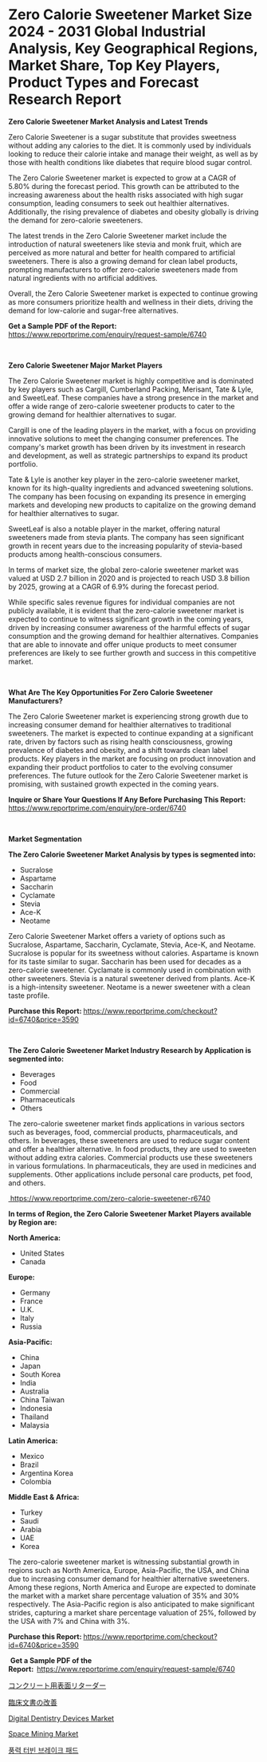 <p><h1>Zero Calorie Sweetener Market Size 2024 - 2031 Global Industrial Analysis, Key Geographical Regions, Market Share, Top Key Players, Product Types and Forecast Research Report</h1></p><p><strong>Zero Calorie Sweetener Market Analysis and Latest Trends</strong></p>
<p><p>Zero Calorie Sweetener is a sugar substitute that provides sweetness without adding any calories to the diet. It is commonly used by individuals looking to reduce their calorie intake and manage their weight, as well as by those with health conditions like diabetes that require blood sugar control.</p><p>The Zero Calorie Sweetener market is expected to grow at a CAGR of 5.80% during the forecast period. This growth can be attributed to the increasing awareness about the health risks associated with high sugar consumption, leading consumers to seek out healthier alternatives. Additionally, the rising prevalence of diabetes and obesity globally is driving the demand for zero-calorie sweeteners.</p><p>The latest trends in the Zero Calorie Sweetener market include the introduction of natural sweeteners like stevia and monk fruit, which are perceived as more natural and better for health compared to artificial sweeteners. There is also a growing demand for clean label products, prompting manufacturers to offer zero-calorie sweeteners made from natural ingredients with no artificial additives.</p><p>Overall, the Zero Calorie Sweetener market is expected to continue growing as more consumers prioritize health and wellness in their diets, driving the demand for low-calorie and sugar-free alternatives.</p></p>
<p><strong>Get a Sample PDF of the Report:&nbsp;</strong> <a href="https://www.reportprime.com/enquiry/request-sample/6740">https://www.reportprime.com/enquiry/request-sample/6740</a></p>
<p>&nbsp;</p>
<p><strong>Zero Calorie Sweetener Major Market Players</strong></p>
<p><p>The Zero Calorie Sweetener market is highly competitive and is dominated by key players such as Cargill, Cumberland Packing, Merisant, Tate & Lyle, and SweetLeaf. These companies have a strong presence in the market and offer a wide range of zero-calorie sweetener products to cater to the growing demand for healthier alternatives to sugar.</p><p>Cargill is one of the leading players in the market, with a focus on providing innovative solutions to meet the changing consumer preferences. The company's market growth has been driven by its investment in research and development, as well as strategic partnerships to expand its product portfolio.</p><p>Tate & Lyle is another key player in the zero-calorie sweetener market, known for its high-quality ingredients and advanced sweetening solutions. The company has been focusing on expanding its presence in emerging markets and developing new products to capitalize on the growing demand for healthier alternatives to sugar.</p><p>SweetLeaf is also a notable player in the market, offering natural sweeteners made from stevia plants. The company has seen significant growth in recent years due to the increasing popularity of stevia-based products among health-conscious consumers.</p><p>In terms of market size, the global zero-calorie sweetener market was valued at USD 2.7 billion in 2020 and is projected to reach USD 3.8 billion by 2025, growing at a CAGR of 6.9% during the forecast period.</p><p>While specific sales revenue figures for individual companies are not publicly available, it is evident that the zero-calorie sweetener market is expected to continue to witness significant growth in the coming years, driven by increasing consumer awareness of the harmful effects of sugar consumption and the growing demand for healthier alternatives. Companies that are able to innovate and offer unique products to meet consumer preferences are likely to see further growth and success in this competitive market.</p></p>
<p>&nbsp;</p>
<p><strong>What Are The Key Opportunities For Zero Calorie Sweetener Manufacturers?</strong></p>
<p><p>The Zero Calorie Sweetener market is experiencing strong growth due to increasing consumer demand for healthier alternatives to traditional sweeteners. The market is expected to continue expanding at a significant rate, driven by factors such as rising health consciousness, growing prevalence of diabetes and obesity, and a shift towards clean label products. Key players in the market are focusing on product innovation and expanding their product portfolios to cater to the evolving consumer preferences. The future outlook for the Zero Calorie Sweetener market is promising, with sustained growth expected in the coming years.</p></p>
<p><strong>Inquire or Share Your Questions If Any Before Purchasing This Report:</strong> <a href="https://www.reportprime.com/enquiry/pre-order/6740">https://www.reportprime.com/enquiry/pre-order/6740</a></p>
<p>&nbsp;</p>
<p><strong>Market Segmentation</strong></p>
<p><strong>The Zero Calorie Sweetener Market Analysis by types is segmented into:</strong></p>
<p><ul><li>Sucralose</li><li>Aspartame</li><li>Saccharin</li><li>Cyclamate</li><li>Stevia</li><li>Ace-K</li><li>Neotame</li></ul></p>
<p><p>Zero Calorie Sweetener Market offers a variety of options such as Sucralose, Aspartame, Saccharin, Cyclamate, Stevia, Ace-K, and Neotame. Sucralose is popular for its sweetness without calories. Aspartame is known for its taste similar to sugar. Saccharin has been used for decades as a zero-calorie sweetener. Cyclamate is commonly used in combination with other sweeteners. Stevia is a natural sweetener derived from plants. Ace-K is a high-intensity sweetener. Neotame is a newer sweetener with a clean taste profile.</p></p>
<p><strong>Purchase this Report:&nbsp;</strong><a href="https://www.reportprime.com/checkout?id=6740&price=3590">https://www.reportprime.com/checkout?id=6740&price=3590</a></p>
<p>&nbsp;</p>
<p><strong>The Zero Calorie Sweetener Market Industry Research by Application is segmented into:</strong></p>
<p><ul><li>Beverages</li><li>Food</li><li>Commercial</li><li>Pharmaceuticals</li><li>Others</li></ul></p>
<p><p>The zero-calorie sweetener market finds applications in various sectors such as beverages, food, commercial products, pharmaceuticals, and others. In beverages, these sweeteners are used to reduce sugar content and offer a healthier alternative. In food products, they are used to sweeten without adding extra calories. Commercial products use these sweeteners in various formulations. In pharmaceuticals, they are used in medicines and supplements. Other applications include personal care products, pet food, and others.</p></p>
<p><a href="https://www.reportprime.com/zero-calorie-sweetener-r6740">&nbsp;https://www.reportprime.com/zero-calorie-sweetener-r6740</a></p>
<p><strong>In terms of Region, the Zero Calorie Sweetener Market Players available by Region are:</strong></p>
<p>
    <p> <strong> North America: </strong>
        <ul>
            <li>United States</li>
            <li>Canada</li>
        </ul>
        </p> 
    <p> <strong> Europe: </strong>
        <ul>
            <li>Germany</li>
            <li>France</li>
            <li>U.K.</li>
            <li>Italy</li>
            <li>Russia</li>
        </ul>
        </p> 
    <p> <strong> Asia-Pacific: </strong>
        <ul>
            <li>China</li>
            <li>Japan</li>
            <li>South Korea</li>
            <li>India</li>
            <li>Australia</li>
            <li>China Taiwan</li>
            <li>Indonesia</li>
            <li>Thailand</li>
            <li>Malaysia</li>
        </ul>
        </p> 
    <p> <strong> Latin America: </strong>
        <ul>
            <li>Mexico</li>
            <li>Brazil</li>
            <li>Argentina Korea</li>
            <li>Colombia</li>
        </ul>
        </p> 
    <p> <strong> Middle East & Africa: </strong>
        <ul>
            <li>Turkey</li>
            <li>Saudi</li>
            <li>Arabia</li>
            <li>UAE</li>
            <li>Korea</li>
        </ul>
    </p>
    </p>
<p><p>The zero-calorie sweetener market is witnessing substantial growth in regions such as North America, Europe, Asia-Pacific, the USA, and China due to increasing consumer demand for healthier alternative sweeteners. Among these regions, North America and Europe are expected to dominate the market with a market share percentage valuation of 35% and 30% respectively. The Asia-Pacific region is also anticipated to make significant strides, capturing a market share percentage valuation of 25%, followed by the USA with 7% and China with 3%.</p></p>
<p><strong>Purchase this Report: </strong><a href="https://www.reportprime.com/checkout?id=6740&price=3590">https://www.reportprime.com/checkout?id=6740&price=3590</a></p>
<p>&nbsp;<strong>Get a Sample PDF of the Report:&nbsp;&nbsp;</strong><a href="https://www.reportprime.com/enquiry/request-sample/6740">https://www.reportprime.com/enquiry/request-sample/6740</a></p>
<p><strong></strong></p>
<p><p><a href="https://medium.com/@wrandallmelody24/%E3%82%B3%E3%83%B3%E3%82%AF%E3%83%AA%E3%83%BC%E3%83%88%E8%A1%A8%E9%9D%A2%E3%83%AA%E3%82%BF%E3%83%BC%E3%83%80%E3%83%BC%E3%81%AE%E5%B8%82%E5%A0%B4%E3%82%B7%E3%82%A7%E3%82%A2%E3%81%A8%E6%96%B0%E3%81%97%E3%81%84%E3%83%88%E3%83%AC%E3%83%B3%E3%83%89%E5%88%86%E6%9E%90-%E3%81%9D%E3%81%AE%E7%A8%AE%E9%A1%9E-%E5%BF%9C%E7%94%A8-%E3%82%A8%E3%83%B3%E3%83%89%E3%83%A6%E3%83%BC%E3%82%B9%E3%81%AB%E3%82%88%E3%82%8B-%E3%81%9D%E3%81%97%E3%81%A62024%E5%B9%B4%E3%81%8B%E3%82%892031%E5%B9%B4%E3%81%BE%E3%81%A7%E3%81%AE%E4%BA%88%E6%B8%AC-f70788891417">コンクリート用表面リターダー</a></p><p><a href="https://medium.com/@wrandallmelody24/%E7%A8%AE%E9%A1%9E%E5%88%A5-%E8%87%A8%E5%BA%8A%E6%96%87%E6%9B%B8-%E8%87%A8%E5%BA%8A%E3%82%B3%E3%83%BC%E3%83%87%E3%82%A3%E3%83%B3%E3%82%B0-%E6%96%99%E9%87%91%E5%8F%8E%E9%9B%86%E3%82%BD%E3%83%AA%E3%83%A5%E3%83%BC%E3%82%B7%E3%83%A7%E3%83%B3-%E4%BA%8B%E5%89%8D%E8%AB%8B%E6%B1%82%E3%83%AC%E3%83%93%E3%83%A5%E3%83%BC-%E8%A8%BA%E6%96%AD%E9%96%A2%E9%80%A3%E3%82%B0%E3%83%AB%E3%83%BC%E3%83%94%E3%83%B3%E3%82%B0-%E3%81%9D%E3%81%AE%E4%BB%96-%E3%81%8A%E3%82%88%E3%81%B3%E8%A3%BD%E5%93%81%E5%88%A5-%E5%8C%BB%E7%99%82%E6%8F%90%E4%BE%9B%E8%80%85-%E5%8C%BB%E7%99%82%E4%BF%9D%E9%99%BA%E8%80%85-%E3%81%AB%E3%82%88%E3%82%8B%E8%87%A8%E5%BA%8A%E6%96%87%E6%9B%B8%E6%94%B9%E5%96%84%E5%B8%82%E5%A0%B4%E8%A6%8F%E6%A8%A1-%E3%82%B0%E3%83%AD%E3%83%BC%E3%83%90%E3%83%AB%E3%81%AA%E7%94%A3%E6%A5%AD%E5%88%86%E6%9E%90-%E3%82%B7%E3%82%A7-9a71ff3328e9">臨床文書の改善</a></p><p><a href="https://issuu.com/reportprime-2/docs/digital-dentistry-devices-market-size-2030.pptx">Digital Dentistry Devices Market</a></p><p><a href="https://issuu.com/reportprime-2/docs/space-mining-market-size-2030.pptx">Space Mining Market</a></p><p><a href="https://medium.com/@jewelmohr02/%ED%92%8D%EB%A0%A5-%ED%84%B0%EB%B9%88-%EB%B8%8C%EB%A0%88%EC%9D%B4%ED%81%AC-%ED%8C%A8%EB%93%9C-%EC%8B%9C%EC%9E%A5%EC%9D%98-%EC%8B%AC%EC%B8%B5-%EB%B6%84%EC%84%9D-%ED%8A%B8%EB%A0%8C%EB%93%9C-%EC%8B%9C%EC%9E%A5-%EC%84%B8%EB%B6%84%ED%99%94-%EB%B0%8F-%EA%B2%BD%EC%9F%81-%EB%B6%84%EC%84%9D-5b8a1d036f91">풍력 터빈 브레이크 패드</a></p></p>
